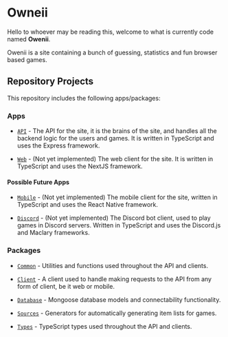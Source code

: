 # Owneii

Hello to whoever may be reading this, welcome to what is currently code named **Owenii**.

Owenii is a site containing a bunch of guessing, statistics and fun browser based games.

## Repository Projects

This repository includes the following apps/packages:

### Apps

- [`API`](apps/api) - The API for the site, it is the brains of the site, and handles all the backend logic for the users and games. It is written in TypeScript and uses the Express framework.

- [`Web`](apps/web) - (Not yet implemented) The web client for the site. It is written in TypeScript and uses the NextJS framework.

#### Possible Future Apps

- [`Mobile`](apps/mobile) - (Not yet implemented) The mobile client for the site, written in TypeScript and uses the React Native framework.

- [`Discord`](apps/discord) - (Not yet implemented) The Discord bot client, used to play games in Discord servers. Written in TypeScript and uses the Discord.js and Maclary frameworks.

### Packages

- [`Common`](packages/common) - Utilities and functions used throughout the API and clients.

- [`Client`](packages/client) - A client used to handle making requests to the API from any form of client, be it web or mobile.

- [`Database`](packages/database) - Mongoose database models and connectability functionality.

- [`Sources`](packages/sources) - Generators for automatically generating item lists for games.

- [`Types`](packages/types) - TypeScript types used throughout the API and clients.
